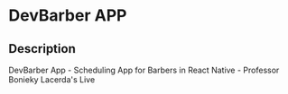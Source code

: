 # DevBarber APP


## Description

DevBarber App - Scheduling App for Barbers in React Native - Professor Bonieky Lacerda's Live
